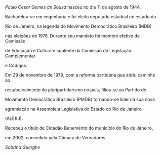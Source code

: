 

*Paulo Cesar Gomes de Sousa* nasceu no dia 11 de agosto de 1944.



Bacharelou-se em engenharia e foi eleito deputado estadual no estado do

Rio de Janeiro, na legenda do Movimento Democrático Brasileiro (MDB),

nas eleições de 1978. Durante seu mandato foi membro efetivo da Comissão

de Educação e Cultura e suplente da Comissão de Legislação Complementar

e Códigos.



Em 29 de novembro de 1979, com a reforma partidária que abriu caminho ao

restabelecimento do pluripartidarismo no país, filiou-se ao Partido do

Movimento Democrático Brasileiro (PMDB) tornando-se líder da sua nova

agremiação na Assembleia Legislativa do Estado do Rio de Janeiro

(ALERJ).



Recebeu o título de Cidadão Benemérito do município do Rio de Janeiro,

em 2002, concedido pela Câmara de Vereadores.



*Sabrina Guerghe*



